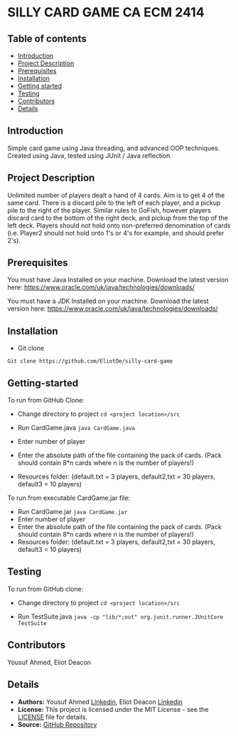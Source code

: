 # SILLY CARD GAME CA ECM 2414

## Table of contents
* [Introduction](#Introduction)
* [Project Description](#Project-Description)
* [Prerequisites](#Prerequisites)
* [Installation](#Installation)
* [Getting started](#Getting-started)
* [Testing](#Testing)
* [Contributors](#Contributors)
* [Details](#Details)


## Introduction

Simple card game using Java threading, and advanced OOP techniques.
Created using Java, tested using JUnit / Java reflection.


## Project Description

Unlimited number of players dealt a hand of 4 cards. Aim is to get 4 of the same card.
There is a discard pile to the left of each player, and a pickup pile to the right of the player.
Similar rules to GoFish, however players discard card to the bottom of the right deck, and pickup
from the top of the left deck. Players should not hold onto non-preferred denomination of cards
(i.e. Player2 should not hold onto 1's or 4's for example, and should prefer 2's).


## Prerequisites

You must have Java Installed on your machine.
Download the latest version here: https://www.oracle.com/uk/java/technologies/downloads/

You must have a JDK Installed on your machine.
Download the latest version here: https://www.oracle.com/uk/java/technologies/downloads/

## Installation

* Git clone

```Git clone https://github.com/EliotDe/silly-card-game```


## Getting-started

To run from GitHub Clone:

* Change directory to project
```cd <project location>/src ```

* Run CardGame.java
```java CardGame.java```

* Enter number of player
* Enter the absolute path of the file containing the pack of cards. (Pack should contain 8*n cards where n is the number of players!)
* Resources folder: (default.txt = 3 players, default2,txt = 30 players, default3 = 10 players)

To run from executable CardGame.jar file:

* Run CardGame.jar
```java CardGame.jar```
* Enter number of player
* Enter the absolute path of the file containing the pack of cards. (Pack should contain 8*n cards where n is the number of players!)
* Resources folder: (default.txt = 3 players, default2,txt = 30 players, default3 = 10 players)


## Testing

To run from GitHub clone:

* Change directory to project
```cd <project location>/src ```

* Run TestSuite.java
```java -cp "lib/*;out" org.junit.runner.JUnitCore TestSuite```


## Contributors

Yousuf Ahmed,
Eliot Deacon

## Details

* **Authors:** Yousuf Ahmed [Linkedin](https://www.linkedin.com/in/yousufaahmed/), Eliot Deacon [Linkedin](https://www.linkedin.com/in/eliot-deacon/)
* **License:** This project is licensed under the MIT License - see the [LICENSE](LICENSE) file for details.
* **Source:** [GitHub Repository](https://github.com/EliotDe/silly-card-game)
